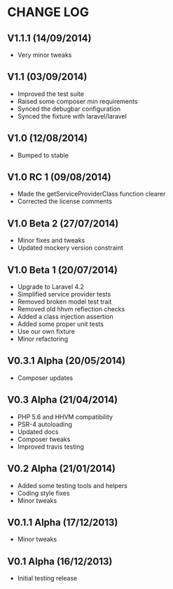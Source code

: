 CHANGE LOG
==========


## V1.1.1 (14/09/2014)

* Very minor tweaks


## V1.1 (03/09/2014)

* Improved the test suite
* Raised some composer min requirements
* Synced the debugbar configuration
* Synced the fixture with laravel/laravel


## V1.0 (12/08/2014)

* Bumped to stable


## V1.0 RC 1 (09/08/2014)

* Made the getServiceProviderClass function clearer
* Corrected the license comments


## V1.0 Beta 2 (27/07/2014)

* Minor fixes and tweaks
* Updated mockery version constraint


## V1.0 Beta 1 (20/07/2014)

* Upgrade to Laravel 4.2
* Simplified service provider tests
* Removed broken model test trait
* Removed old hhvm reflection checks
* Added a class injection assertion
* Added some proper unit tests
* Use our own fixture
* Minor refactoring


## V0.3.1 Alpha (20/05/2014)

* Composer updates


## V0.3 Alpha (21/04/2014)

* PHP 5.6 and HHVM compatibility
* PSR-4 autoloading
* Updated docs
* Composer tweaks
* Improved travis testing


## V0.2 Alpha (21/01/2014)

* Added some testing tools and helpers
* Coding style fixes
* Minor tweaks


## V0.1.1 Alpha (17/12/2013)

* Minor tweaks


## V0.1 Alpha (16/12/2013)

* Initial testing release
